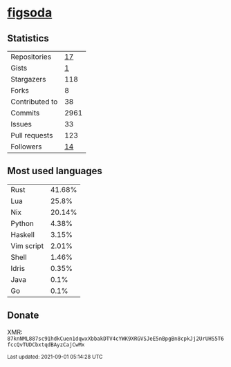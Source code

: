 
# [figsoda](https://github.com/figsoda)


## Statistics

<table>
  <tr>
    <td>Repositories</td>
    <td><a href="https://github.com/figsoda?tab=repositories">
      17
    </a></td>
  </tr>
  <tr>
    <td>Gists</td>
    <td><a href="https://gist.github.com/figsoda">
      1
    </a></td>
  </tr>
  <tr>
    <td>Stargazers</td>
    <td>118</td>
  </tr>
  <tr>
    <td>Forks</td>
    <td>8</td>
  </tr>
  <tr>
    <td>Contributed to</td>
    <td>38</td>
  </tr>
  <tr>
    <td>Commits</td>
    <td>2961</td>
  </tr>
  <tr>
    <td>Issues</td>
    <td>33</td>
  </tr>
  <tr>
    <td>Pull requests</td>
    <td>123</td>
  </tr>
  <tr>
    <td>Followers</td>
    <td><a href="https://github.com/figsoda?tab=followers">
      14
    </a></td>
  </tr>
</table>


## Most used languages

<table>
<tr><td>Rust</td><td>41.68%</td></tr><tr><td>Lua</td><td>25.8%</td></tr><tr><td>Nix</td><td>20.14%</td></tr><tr><td>Python</td><td>4.38%</td></tr><tr><td>Haskell</td><td>3.15%</td></tr><tr><td>Vim script</td><td>2.01%</td></tr><tr><td>Shell</td><td>1.46%</td></tr><tr><td>Idris</td><td>0.35%</td></tr><tr><td>Java</td><td>0.1%</td></tr><tr><td>Go</td><td>0.1%</td></tr>
</table>


## Donate

XMR: `87knNML887sc91hdkCuen1dqwxXbbakDTV4cYWK9XRGVSJeE5nBpgBn8cpkJj2UrUHS5T6fccQvTUDCbxtqdBAyzCajCwMx`


<sub>Last updated: 2021-09-01 05:14:28 UTC</sub>
